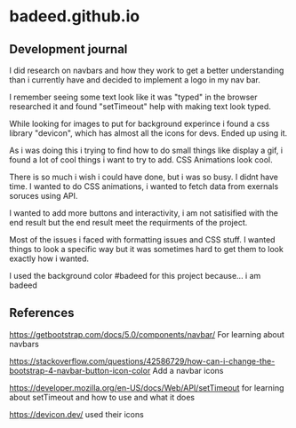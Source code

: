# badeed.github.io

## Development journal

I did research on navbars and how they work to get a better understanding than i currently have and decided to implement a logo in my nav bar.

I remember seeing some text look like it was "typed" in the browser researched it and found "setTimeout" help with making text look typed.

While looking for images to put for background experince i found a css library "devicon", which has almost all the icons for devs. Ended up using it.

As i was doing this i trying to find how to do small things like display a gif, i found a lot of cool things i want to try to add. CSS Animations look cool.

There is so much i wish i could have done, but i was so busy. I didnt have time. I wanted to do CSS animations, i wanted to fetch data from exernals soruces using API.

I wanted to add more buttons and interactivity, i am not satisified with the end result but the end result meet the requirments of the project.

Most of the issues i faced with formatting issues and CSS stuff. I wanted things to look a specific way but it was sometimes hard to get them to look exactly how i wanted.

I used the background color #badeed for this project because... i am badeed


## References
https://getbootstrap.com/docs/5.0/components/navbar/  For learning about navbars

https://stackoverflow.com/questions/42586729/how-can-i-change-the-bootstrap-4-navbar-button-icon-color Add a navbar icons

https://developer.mozilla.org/en-US/docs/Web/API/setTimeout for learning about setTimeout and how to use and what it does

https://devicon.dev/ used their icons